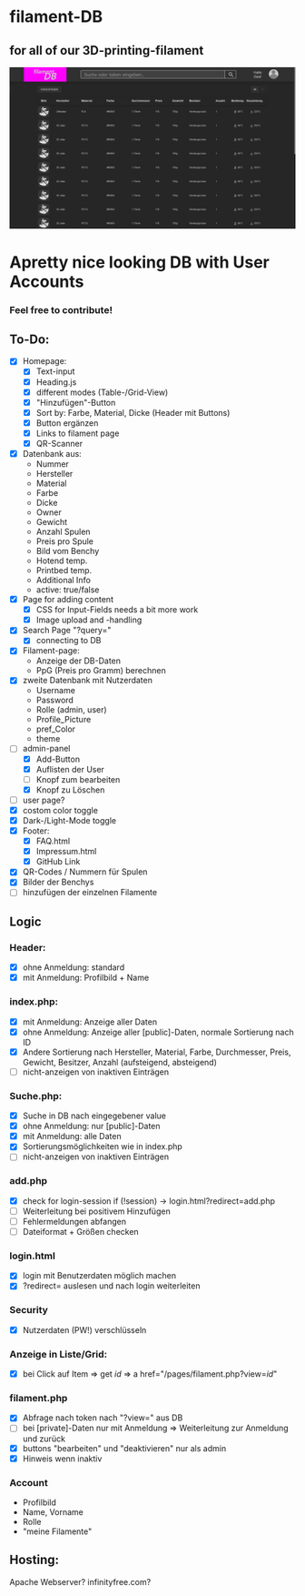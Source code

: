 # filament-DB
## for all of our 3D-printing-filament
<img src="/assets/img/overview.png" alt="">

# Apretty nice looking DB with User Accounts
### Feel free to contribute!

## To-Do:
- [x] Homepage:
    - [x] Text-input
    - [x] Heading.js
    - [x] different modes (Table-/Grid-View)
    - [x] "Hinzufügen"-Button
    - [x] Sort by: Farbe, Material, Dicke (Header mit Buttons)
    - [x] Button ergänzen
    - [x] Links to filament page
    - [x] QR-Scanner
- [x] Datenbank aus:
    - Nummer
    - Hersteller
    - Material
    - Farbe
    - Dicke
    - Owner
    - Gewicht
    - Anzahl Spulen
    - Preis pro Spule
    - Bild vom Benchy
    - Hotend temp.
    - Printbed temp.
    - Additional Info
    - active: true/false
- [x] Page for adding content
    - [x] CSS for Input-Fields needs a bit more work
    - [x] Image upload and -handling
- [x] Search Page "?query="
   - [x] connecting to DB
- [x] Filament-page:
    - Anzeige der DB-Daten
    - PpG (Preis pro Gramm) berechnen
- [x] zweite Datenbank mit Nutzerdaten
    - Username
    - Password
    - Rolle (admin, user)
    - Profile_Picture
    - pref_Color
    - theme
- [ ] admin-panel
    - [x] Add-Button
    - [x] Auflisten der User
    - [ ] Knopf zum bearbeiten
    - [x] Knopf zu Löschen
- [ ] user page?
- [x] costom color toggle
- [x] Dark-/Light-Mode toggle
- [x] Footer:
    - [x] FAQ.html
    - [x] Impressum.html
    - [x] GitHub Link
- [x] QR-Codes / Nummern für Spulen
- [x] Bilder der Benchys
- [ ] hinzufügen der einzelnen Filamente

## Logic
### Header:
- [x] ohne Anmeldung: standard
- [x] mit Anmeldung: Profilbild + Name

### index.php:
- [x] mit Anmeldung: Anzeige aller Daten
- [x] ohne Anmeldung: Anzeige aller [public]-Daten, normale Sortierung nach ID
- [x] Andere Sortierung nach Hersteller, Material, Farbe, Durchmesser, Preis, Gewicht, Besitzer, Anzahl (aufsteigend, absteigend)
- [ ] nicht-anzeigen von inaktiven Einträgen

### Suche.php:
- [x] Suche in DB nach eingegebener value
- [x] ohne Anmeldung: nur [public]-Daten
- [x] mit Anmeldung: alle Daten
- [x] Sortierungsmöglichkeiten wie in index.php
- [ ] nicht-anzeigen von inaktiven Einträgen

### add.php
- [x] check for login-session
    if (!session) -> login.html?redirect=add.php
- [ ] Weiterleitung bei positivem Hinzufügen
- [ ] Fehlermeldungen abfangen
- [ ] Dateiformat + Größen checken

### login.html
- [x] login mit Benutzerdaten möglich machen
- [x] ?redirect= auslesen und nach login weiterleiten

### Security
- [x] Nutzerdaten (PW!) verschlüsseln 

### Anzeige in Liste/Grid:
- [x] bei Click auf Item => get _id_ => a href="/pages/filament.php?view=_id_"

### filament.php
- [x] Abfrage nach token nach "?view=" aus DB
- [ ] bei [private]-Daten nur mit Anmeldung => Weiterleitung zur Anmeldung und zurück
- [x] buttons "bearbeiten" und "deaktivieren" nur als admin
- [x] Hinweis wenn inaktiv

### Account
- Profilbild
- Name, Vorname
- Rolle
- "meine Filamente"

## Hosting:
Apache Webserver?
infinityfree.com?
